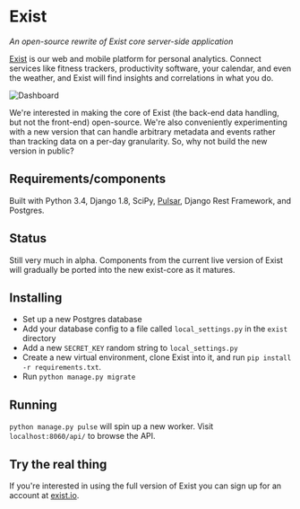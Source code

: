 # Exist

*An open-source rewrite of Exist core server-side application*

[Exist](https://exist.io) is our web and mobile platform for personal analytics. Connect services like fitness trackers, productivity software, your calendar, and even the weather, and Exist will find insights and correlations in what you do.

![Dashboard](https://exist.io/static/img/pics/feature_today2.png)

We're interested in making the core of Exist (the back-end data handling, but not the front-end) open-source. We're also conveniently experimenting with a new version that can handle arbitrary metadata and events rather than tracking data on a per-day granularity. So, why not build the new version in public?

## Requirements/components

Built with Python 3.4, Django 1.8, SciPy, [Pulsar](https://github.com/quantmind/pulsar/), Django Rest Framework, and Postgres.

## Status

Still very much in alpha. Components from the current live version of Exist will gradually be ported into the new exist-core as it matures.

## Installing

* Set up a new Postgres database
* Add your database config to a file called `local_settings.py` in the `exist` directory
* Add a new `SECRET_KEY` random string to `local_settings.py`
* Create a new virtual environment, clone Exist into it, and run `pip install -r requirements.txt`.
* Run `python manage.py migrate`

## Running

`python manage.py pulse` will spin up a new worker. Visit `localhost:8060/api/` to browse the API.

## Try the real thing

If you're interested in using the full version of Exist you can sign up for an account at [exist.io](https://exist.io).
